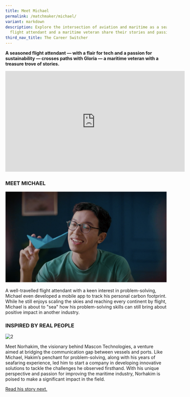 ```yaml
---
title: Meet Michael
permalink: /matchmaker/michael/
variant: markdown
description: Explore the intersection of aviation and maritime as a seasoned
  flight attendant and a maritime veteran share their stories and passions.
third_nav_title: The Career Switcher
---
```

**A seasoned flight attendant — with a flair for tech and a passion for sustainability — crosses paths with Gloria — a maritime veteran with a treasure trove of stories.**

<iframe allowfullscreen="" allow="accelerometer; autoplay; clipboard-write; encrypted-media; gyroscope; picture-in-picture; web-share" frameborder="0" title="YouTube video player" src="https://www.youtube.com/embed/wj73T74nTvs?si=VjwyCCpV4Taf_OiB" height="315" width="560"></iframe>


### MEET MICHAEL
![](/images/Screenshot_2023_11_28_at_5_36_59_PM.png)

A well-travelled flight attendant with a keen interest in problem-solving, Michael even developed a mobile app to track his personal carbon footprint. While he still enjoys scaling the skies and reaching every continent by flight, Michael is about to "sea" how his problem-solving skills can still bring about positive impact in another industry.

### INSPIRED BY REAL PEOPLE

<img border="0" alt="2" src="https://i.ibb.co/cyKv4B4/2.png">

Meet Norhakim, the visionary behind Mascon Technologies, a venture aimed at bridging the communication gap between vessels and ports. Like Michael, Hakim’s penchant for problem-solving, along with his years of seafaring experience, led him to start a company in developing innovative solutions to tackle the challenges he observed firsthand. With his unique perspective and passion for improving the maritime industry, Norhakim is poised to make a significant impact in the field.

[Read his story next.](https://www.seathedifference.gov.sg/matchmaker/norhakimsanwan/)